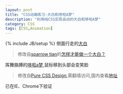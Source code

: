 ```yaml
---
layout: post
title: "CSS动画练习-大白和哆啦A梦"
description: "利用纯CSS实现会动的大白和哆啦A梦"
category: CSS
tags: [CSS,Animation]
---
```

{% include JB/setup %}
侧面行走的[大白](https://jsfiddle.net/rubatong/2oyLc2av/embedded/result/)

<canvas id="buymax" height="0"/>

>修改自[sparrow tian](http://www.zhihu.com/people/sparrow-tian)的[怎样才能做一个大白？](http://zhi.hu/h2wo)

挥舞胳膊的[哆啦a梦](https://jsfiddle.net/rubatong/99j0zc2d/6/embedded/result/),鼠标移到头部会变笑脸

<canvas id="duola" height="0"/>

>修改自[Pure CSS Design](http://purecss3.net/doraemon/doraemon_css3.html),需翻墙访问,国内查看[地址](http://mijiale.me/dora.html)

已在IE、Chrome下验证

<script type="text/javascript" src="http://ajax.microsoft.com/ajax/jquery/jquery-1.4.min.js"></script>
<script src="/assets/javascript/buymax.js"></script>
